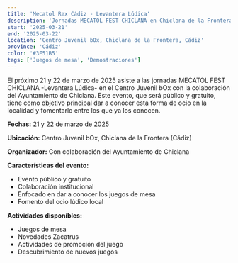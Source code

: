 ```yaml
---
title: 'Mecatol Rex Cádiz - Levantera Lúdica'
description: 'Jornadas MECATOL FEST CHICLANA en Chiclana de la Frontera, evento público y gratuito.'
start: '2025-03-21'
end: '2025-03-22'
location: 'Centro Juvenil bOx, Chiclana de la Frontera, Cádiz'
province: 'Cádiz'
color: '#3F51B5'
tags: ['Juegos de mesa', 'Demostraciones']
---
```


El próximo 21 y 22 de marzo de 2025 asiste a las jornadas MECATOL FEST CHICLANA -Levantera Lúdica- en el Centro Juvenil bOx con la colaboración del Ayuntamiento de Chiclana. Este evento, que será público y gratuito, tiene como objetivo principal dar a conocer esta forma de ocio en la localidad y fomentarlo entre los que ya los conocen.

**Fechas:** 21 y 22 de marzo de 2025

**Ubicación:** Centro Juvenil bOx, Chiclana de la Frontera (Cádiz)

**Organizador:** Con colaboración del Ayuntamiento de Chiclana

**Características del evento:**
- Evento público y gratuito
- Colaboración institucional
- Enfocado en dar a conocer los juegos de mesa
- Fomento del ocio lúdico local

**Actividades disponibles:**
- Juegos de mesa
- Novedades Zacatrus
- Actividades de promoción del juego
- Descubrimiento de nuevos juegos
